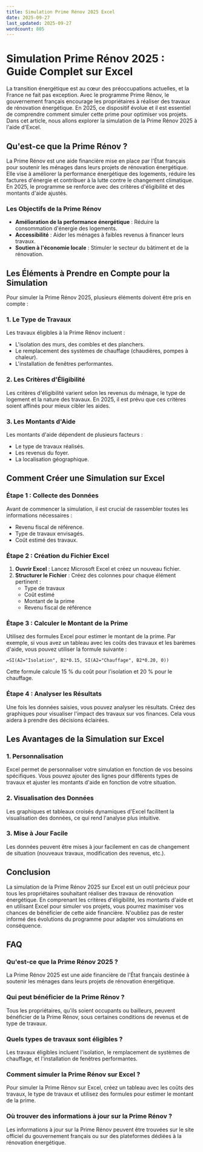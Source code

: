```yaml
---
title: Simulation Prime Rénov 2025 Excel
date: 2025-09-27
last_updated: 2025-09-27
wordcount: 805
---
```


# Simulation Prime Rénov 2025 : Guide Complet sur Excel

La transition énergétique est au cœur des préoccupations actuelles, et la France ne fait pas exception. Avec le programme Prime Rénov, le gouvernement français encourage les propriétaires à réaliser des travaux de rénovation énergétique. En 2025, ce dispositif évolue et il est essentiel de comprendre comment simuler cette prime pour optimiser vos projets. Dans cet article, nous allons explorer la simulation de la Prime Rénov 2025 à l'aide d'Excel.

## Qu'est-ce que la Prime Rénov ?

La Prime Rénov est une aide financière mise en place par l'État français pour soutenir les ménages dans leurs projets de rénovation énergétique. Elle vise à améliorer la performance énergétique des logements, réduire les factures d'énergie et contribuer à la lutte contre le changement climatique. En 2025, le programme se renforce avec des critères d'éligibilité et des montants d'aide ajustés.

### Les Objectifs de la Prime Rénov

- **Amélioration de la performance énergétique** : Réduire la consommation d'énergie des logements.
- **Accessibilité** : Aider les ménages à faibles revenus à financer leurs travaux.
- **Soutien à l'économie locale** : Stimuler le secteur du bâtiment et de la rénovation.

## Les Éléments à Prendre en Compte pour la Simulation

Pour simuler la Prime Rénov 2025, plusieurs éléments doivent être pris en compte :

### 1. Le Type de Travaux

Les travaux éligibles à la Prime Rénov incluent :

- L'isolation des murs, des combles et des planchers.
- Le remplacement des systèmes de chauffage (chaudières, pompes à chaleur).
- L'installation de fenêtres performantes.

### 2. Les Critères d'Éligibilité

Les critères d'éligibilité varient selon les revenus du ménage, le type de logement et la nature des travaux. En 2025, il est prévu que ces critères soient affinés pour mieux cibler les aides.

### 3. Les Montants d'Aide

Les montants d'aide dépendent de plusieurs facteurs :

- Le type de travaux réalisés.
- Les revenus du foyer.
- La localisation géographique.

## Comment Créer une Simulation sur Excel

### Étape 1 : Collecte des Données

Avant de commencer la simulation, il est crucial de rassembler toutes les informations nécessaires :

- Revenu fiscal de référence.
- Type de travaux envisagés.
- Coût estimé des travaux.

### Étape 2 : Création du Fichier Excel

1. **Ouvrir Excel** : Lancez Microsoft Excel et créez un nouveau fichier.
2. **Structurer le Fichier** : Créez des colonnes pour chaque élément pertinent :
   - Type de travaux
   - Coût estimé
   - Montant de la prime
   - Revenu fiscal de référence

### Étape 3 : Calculer le Montant de la Prime

Utilisez des formules Excel pour estimer le montant de la prime. Par exemple, si vous avez un tableau avec les coûts des travaux et les barèmes d'aide, vous pouvez utiliser la formule suivante :

```excel
=SI(A2="Isolation", B2*0.15, SI(A2="Chauffage", B2*0.20, 0))
```

Cette formule calcule 15 % du coût pour l'isolation et 20 % pour le chauffage.

### Étape 4 : Analyser les Résultats

Une fois les données saisies, vous pouvez analyser les résultats. Créez des graphiques pour visualiser l'impact des travaux sur vos finances. Cela vous aidera à prendre des décisions éclairées.

## Les Avantages de la Simulation sur Excel

### 1. Personnalisation

Excel permet de personnaliser votre simulation en fonction de vos besoins spécifiques. Vous pouvez ajouter des lignes pour différents types de travaux et ajuster les montants d'aide en fonction de votre situation.

### 2. Visualisation des Données

Les graphiques et tableaux croisés dynamiques d'Excel facilitent la visualisation des données, ce qui rend l'analyse plus intuitive.

### 3. Mise à Jour Facile

Les données peuvent être mises à jour facilement en cas de changement de situation (nouveaux travaux, modification des revenus, etc.).

## Conclusion

La simulation de la Prime Rénov 2025 sur Excel est un outil précieux pour tous les propriétaires souhaitant réaliser des travaux de rénovation énergétique. En comprenant les critères d'éligibilité, les montants d'aide et en utilisant Excel pour simuler vos projets, vous pourrez maximiser vos chances de bénéficier de cette aide financière. N'oubliez pas de rester informé des évolutions du programme pour adapter vos simulations en conséquence.

## FAQ

### Qu'est-ce que la Prime Rénov 2025 ?

La Prime Rénov 2025 est une aide financière de l'État français destinée à soutenir les ménages dans leurs projets de rénovation énergétique.

### Qui peut bénéficier de la Prime Rénov ?

Tous les propriétaires, qu'ils soient occupants ou bailleurs, peuvent bénéficier de la Prime Rénov, sous certaines conditions de revenus et de type de travaux.

### Quels types de travaux sont éligibles ?

Les travaux éligibles incluent l'isolation, le remplacement de systèmes de chauffage, et l'installation de fenêtres performantes.

### Comment simuler la Prime Rénov sur Excel ?

Pour simuler la Prime Rénov sur Excel, créez un tableau avec les coûts des travaux, le type de travaux et utilisez des formules pour estimer le montant de la prime.

### Où trouver des informations à jour sur la Prime Rénov ?

Les informations à jour sur la Prime Rénov peuvent être trouvées sur le site officiel du gouvernement français ou sur des plateformes dédiées à la rénovation énergétique.
